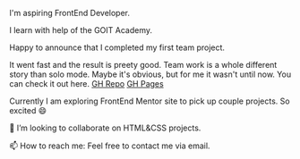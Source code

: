 
 I'm aspiring FrontEnd Developer. 
 
 I learn with help of the GOIT Academy.
 
 Happy to announce that I completed my first team project. 
 
 It went fast and the result is preety good. Team work is a whole different story than solo mode. Maybe it's obvious, but for me it wasn't until now. 
 You can check it out here. [GH Repo](https://github.com/pawelszopinski/icecream-team-goit) [GH Pages](https://marlenawojtczak.github.io/projekt-grupa-4/)
 
 Currently I am exploring FrontEnd Mentor site to pick up couple projects. So excited 😄
 
 👯 I’m looking to collaborate on HTML&CSS projects.

 📫 How to reach me: Feel free to contact me via email.
